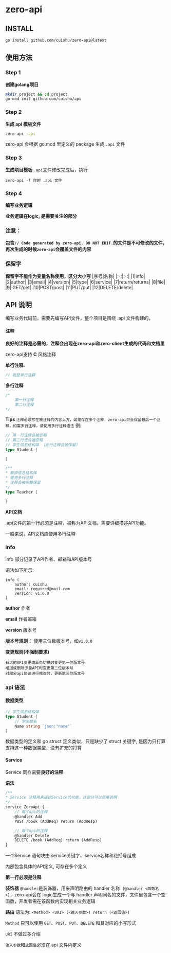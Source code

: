 # zero-api

## INSTALL
```bash
go install github.com/cuishu/zero-api@latest
```

## 使用方法

### Step 1
**创建golang项目**
```bash
mkdir project && cd project
go mod init github.com/cuishu/api
```

### Step 2
**生成 api 模板文件**
```bash
zero-api -api
```
zero-api 会根据 go.mod 里定义的 package 生成 ```.api``` 文件


### Step 3
**生成项目模板**
```.api```文件修改完成后，执行
```
zero-api -f 你的 .api 文件
```

### Step 4
**编写业务逻辑**

**业务逻辑在logic, 是需要关注的部分**

### 注意：
**包含```// Code generated by zero-api. DO NOT EDIT.```的文件是不可修改的文件，再次生成的时候```zero-api```会覆盖文件的内容**

### 保留字
**保留字不能作为变量名称使用，区分大小写**
|序号|名称|
|:-:|:-:|
|1|info|
|2|author|
|3|email|
|4|version|
|5|type|
|6|service|
|7|return/returns|
|8|file|
|9| GET/get|
|10|POST/post|
|11|PUT/put|
|12|DELETE/delete|


## API 说明

编写业务代码前，需要先编写API文件，整个项目是围绕 .api 文件构建的。

#### 注释

**良好的注释是必需的，注释会出现在zero-api和zero-client生成的代码和文档里**

zero-api支持 **C** 风格注释

**单行注释:**
```c
// 我是单行注释
```

**多行注释**

```c
/*
    第一行注释
    第二行注释
*/
```

**Tips** ```注释必须写在被注释的内容上方，如果存在多个注释，zero-api只会保留最后一个注释，如需多行注释，请使用多行注释语法```
例:

```go
// 第一行注释会被忽略
// 第二行也会被忽略
// 学生信息结构体 （此行注释会被保留）
type Student {

}

/**
* 教师信息结构体
* 使用多行注释
* 注释会被完整保留
*/
type Teacher {

}
```

**API文档**

.api文件的第一行必须是注释，被称为API文档。需要详细描述API功能。

一般来说，API文档应使用多行注释


### info

info 部分记录了API作者、邮箱和API版本号

语法如下所示:
```
info (
	author: cuishu
	email: required@mail.com
	version: v1.0.0
)
```

**author** 作者

**email** 作者邮箱

**version** 版本号

**版本号规则：** 使用三位数版本号，如```v1.0.0```

**变更规则(不强制要求)**
```
有大的API变更或业务切换时变更第一位版本号
增加或删除少量API时变更第二位版本号
对部分api协议进行修改时，更新第三位版本号
```


### api 语法

#### 数据类型
```go
// 学生信息结构体
type Student {
    // 学生姓名
    Name string `json:"name"`
}
```
数据类型的定义和 go struct 定义类似，只是缺少了 struct 关键字, 是因为只打算支持这一种数据类型，没有扩充的打算


#### Service

Service 同样需要**良好的注释**

**语法**
```proto
/**
* Service 注释用来描述Service的功能，这部分可以简略说明
*/
service ZeroApi {
	// 每个api的注释
	@handler Add
	POST /book (AddReq) return (AddResp)

    // 每个api的注释
	@handler Delete
	DELETE /book (AddReq) return (AddResp)
}
```

一个Service 语句块由 service关键字、service名称和花括号组成

内部包含具体的API定义, 可存在多个定义

**第一行必须是注释**

**装饰器**
```@handler```是装饰器，用来声明路由的 handler 名称（```@handler <函数名>```），zero-api会在 logic生成一个与 handler 声明同名的文件，文件里包含一个空函数，开发者需在该函数内实现相关业务逻辑

**路由**
语法为: ```<Method> <URI> (<输入参数>) return (<返回值>)```

```Method``` 只可以使用 ```GET```、```POST```、```PUT```、```DELETE``` 和其对应的小写形式

```URI``` 不做过多介绍

```输入参数```和```返回值```必须在 api 文件内定义

